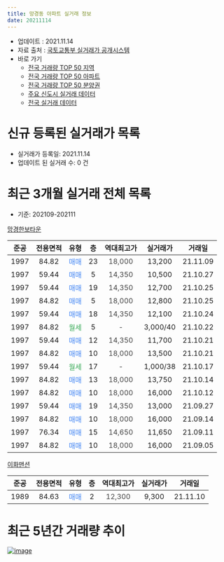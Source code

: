 ```yaml
---
title: 망경동 아파트 실거래 정보
date: 20211114
---
```


* 업데이트 : 2021.11.14
* 자료 출처 : [국토교통부 실거래가 공개시스템](http://rt.molit.go.kr)
* 바로 가기
    * [전국 거래량 TOP 50 지역](https://apt-info.github.io/apt-trade-info/tr)
    * [전국 거래량 TOP 50 아파트](https://apt-info.github.io/apt-trade-info/ta)
    * [전국 거래량 TOP 50 분양권](https://apt-info.github.io/apt-trade-info/tb)
    * [주요 신도시 실거래 데이터](https://apt-info.github.io/apt-trade-info/newtown)
    * [전국 실거래 데이터](https://apt-info.github.io/apt-trade-info/all)



<script async src="https://pagead2.googlesyndication.com/pagead/js/adsbygoogle.js"></script>
<!-- 기본광고 -->
<ins class="adsbygoogle"
     style="display:block"
     data-ad-client="ca-pub-1142216861245946"
     data-ad-slot="4805727019"
     data-ad-format="auto"
     data-full-width-responsive="true"></ins>
<script>
     (adsbygoogle = window.adsbygoogle || []).push({});
</script>


# 신규 등록된 실거래가 목록

* 실거래가 등록일: 2021.11.14
* 업데이트 된 실거래 수: 0 건




<script async src="https://pagead2.googlesyndication.com/pagead/js/adsbygoogle.js"></script>
<!-- 기본광고 -->
<ins class="adsbygoogle"
     style="display:block"
     data-ad-client="ca-pub-1142216861245946"
     data-ad-slot="4805727019"
     data-ad-format="auto"
     data-full-width-responsive="true"></ins>
<script>
     (adsbygoogle = window.adsbygoogle || []).push({});
</script>


# 최근 3개월 실거래 전체 목록
* 기준: 202109-202111


[망경한보타운](https://search.naver.com/search.naver?query=%EB%A7%9D%EA%B2%BD%ED%95%9C%EB%B3%B4%ED%83%80%EC%9A%B4)

|준공|전용면적|유형|층|역대최고가|실거래가|거래일|
|:---:|:---:|:---:|:---:|:---:|:---:|:---:|
|1997|84.82|<span style="color:#4285F3">매매</span>|23|<span style="color:#444444">18,000</span>|13,200|21.11.09|
|1997|59.44|<span style="color:#4285F3">매매</span>|5|<span style="color:#444444">14,350</span>|10,500|21.10.27|
|1997|59.44|<span style="color:#4285F3">매매</span>|19|<span style="color:#444444">14,350</span>|12,700|21.10.25|
|1997|84.82|<span style="color:#4285F3">매매</span>|5|<span style="color:#444444">18,000</span>|12,800|21.10.25|
|1997|59.44|<span style="color:#4285F3">매매</span>|18|<span style="color:#444444">14,350</span>|12,100|21.10.24|
|1997|84.82|<span style="color:#34A853">월세</span>|5|<span style="color:#444444">-</span>|3,000/40|21.10.22|
|1997|59.44|<span style="color:#4285F3">매매</span>|12|<span style="color:#444444">14,350</span>|11,700|21.10.21|
|1997|84.82|<span style="color:#4285F3">매매</span>|10|<span style="color:#444444">18,000</span>|13,500|21.10.21|
|1997|59.44|<span style="color:#34A853">월세</span>|17|<span style="color:#444444">-</span>|1,000/38|21.10.17|
|1997|84.82|<span style="color:#4285F3">매매</span>|13|<span style="color:#444444">18,000</span>|13,750|21.10.14|
|1997|84.82|<span style="color:#4285F3">매매</span>|10|<span style="color:#444444">18,000</span>|16,000|21.10.12|
|1997|59.44|<span style="color:#4285F3">매매</span>|19|<span style="color:#444444">14,350</span>|13,000|21.09.27|
|1997|84.82|<span style="color:#4285F3">매매</span>|10|<span style="color:#444444">18,000</span>|16,000|21.09.14|
|1997|76.34|<span style="color:#4285F3">매매</span>|15|<span style="color:#444444">14,650</span>|11,650|21.09.11|
|1997|84.82|<span style="color:#4285F3">매매</span>|10|<span style="color:#444444">18,000</span>|16,000|21.09.05|

[이화맨션](https://search.naver.com/search.naver?query=%EC%9D%B4%ED%99%94%EB%A7%A8%EC%85%98)

|준공|전용면적|유형|층|역대최고가|실거래가|거래일|
|:---:|:---:|:---:|:---:|:---:|:---:|:---:|
|1989|84.63|<span style="color:#4285F3">매매</span>|2|<span style="color:#444444">12,300</span>|9,300|21.11.10|



<script async src="https://pagead2.googlesyndication.com/pagead/js/adsbygoogle.js"></script>
<!-- 기본광고 -->
<ins class="adsbygoogle"
     style="display:block"
     data-ad-client="ca-pub-1142216861245946"
     data-ad-slot="4805727019"
     data-ad-format="auto"
     data-full-width-responsive="true"></ins>
<script>
     (adsbygoogle = window.adsbygoogle || []).push({});
</script>


# 최근 5년간 거래량 추이


<div style="width:100%;">
    <canvas id="deal_progress" height="200"></canvas>
</div>

<script>
new Chart(document.getElementById("deal_progress"), {
    type: 'line',
    data: {
        labels: ['16.01','16.02','16.03','16.04','16.05','16.06','16.07','16.08','16.09','16.10','16.11','16.12','17.01','17.02','17.03','17.04','17.05','17.06','17.07','17.08','17.09','17.10','17.11','17.12','18.01','18.02','18.03','18.04','18.05','18.06','18.07','18.08','18.09','18.10','18.11','18.12','19.01','19.02','19.03','19.04','19.05','19.06','19.07','19.08','19.09','19.10','19.11','19.12','20.01','20.02','20.03','20.04','20.05','20.06','20.07','20.08','20.09','20.10','20.11','20.12','21.01','21.02','21.03','21.04','21.05','21.06','21.07','21.08','21.09','21.10','21.11'],
        datasets: [{
            label: '매매/분양권',
            data: [9,5,4,8,4,3,8,1,4,5,10,2,5,8,10,4,6,2,5,5,9,3,7,3,6,2,5,9,3,2,3,4,4,7,5,4,2,3,2,2,5,3,3,2,6,3,4,4,4,4,5,2,4,4,4,5,2,3,3,4,7,6,11,5,6,7,8,7,4,8,2],
            borderColor: "rgba(66, 133, 243, 1)",
            backgroundColor: "rgba(66, 133, 243, 0.05)",
            borderWidth: 1,
            pointRadius: 0,
            fill: false,
            lineTension: 0
        },{
            label: '전/월세',
            data: [0,0,0,2,0,1,1,0,1,1,3,0,0,2,0,1,1,1,3,1,2,0,1,0,2,0,3,1,2,2,2,1,2,0,2,3,1,0,0,3,3,4,0,2,2,0,0,2,2,1,2,3,2,3,2,1,0,0,1,2,0,1,1,3,0,3,2,2,0,2,0],
            borderColor: "rgba(255, 90, 0, 1)",
            backgroundColor: "rgba(255, 90, 0, 0.05)",
            borderWidth: 1,
            pointRadius: 0,
            fill: false,
            lineTension: 0
        },{
            label: '합계',
            data: [9,5,4,10,4,4,9,1,5,6,13,2,5,10,10,5,7,3,8,6,11,3,8,3,8,2,8,10,5,4,5,5,6,7,7,7,3,3,2,5,8,7,3,4,8,3,4,6,6,5,7,5,6,7,6,6,2,3,4,6,7,7,12,8,6,10,10,9,4,10,2],
            borderColor: "rgba(0, 0, 0, 1)",
            backgroundColor: "rgba(0, 0, 0, 0.03)",
            borderWidth: 0.1,
            pointRadius: 0,
            fill: true,
            lineTension: 0
        }
        ]
    },
    options: {
        responsive: true,
        title: {
            display: false
        },
        tooltips: {
            mode: 'index',
            intersect: false
        },
        hover: {
            mode: 'nearest',
            intersect: true
        },
        scales: {
            xAxes: [{
                display: true,
                scaleLabel: {
                    display: true,
                    labelString: '년/월'
                }
            }],
            yAxes: [{
                display: true,
                ticks: {
                    suggestedMin: 0,
                },
                scaleLabel: {
                    display: true,
                    labelString: '실거래 수'
                }
            }]
        }
    }
});

</script>


[![image](https://apt-info.github.io/images/2020-01-03-apt-trade-info/1024x500.png)](https://play.google.com/store/apps/details?id=com.aptinfo.apttradeinfo)

